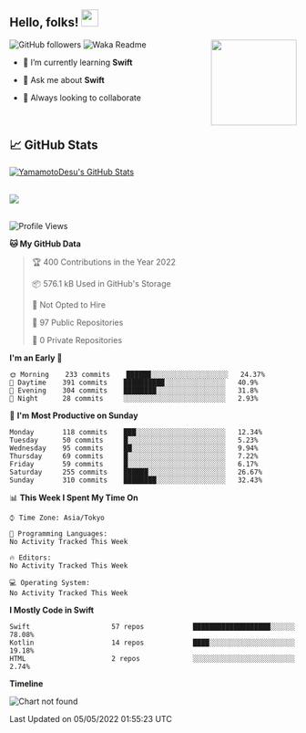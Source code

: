 ## Hello, folks! <img src="https://raw.githubusercontent.com/MartinHeinz/MartinHeinz/master/wave.gif" width="30px"> 
<p>
<img align="right" src="https://media.giphy.com/media/26ufdb3cYKwbRtYVW/giphy.gif" style="max-width:100%;" height="150px">
 
![GitHub followers](https://img.shields.io/github/followers/YamamotoDesu?label=Follow&style=social)
![Waka Readme](https://github.com/YamamotoDesu/YamamotoDesu/workflows/Waka%20Readme/badge.svg)
 
- 🌱 I’m currently learning **Swift**  
 
- 💬 Ask me about **Swift**  
 
- 👯 Always looking to collaborate
</p>
<br>

## &#x1f4c8; GitHub Stats
<a href="https://github.com/YamamotoDesu/YamamotoDesu">
  <img align="center" src="https://github-readme-stats.vercel.app/api?username=YamamotoDesu&show_icons=true&line_height=27&count_private=true&title_color=ffffff&text_color=c9cacc&icon_color=2bbc8a&bg_color=1d1f21&hide=contribs,prs&show_icons=true" alt="YamamotoDesu's GitHub Stats" /><br><br>
</a>

![](https://github-profile-summary-cards.vercel.app/api/cards/profile-details?username=YamamotoDesu&theme=vue)
<br><br>

<!--START_SECTION:waka-->
![Profile Views](http://img.shields.io/badge/Profile%20Views-11-blue)

**🐱 My GitHub Data** 

> 🏆 400 Contributions in the Year 2022
 > 
> 📦 576.1 kB Used in GitHub's Storage 
 > 
> 🚫 Not Opted to Hire
 > 
> 📜 97 Public Repositories 
 > 
> 🔑 0 Private Repositories  
 > 
**I'm an Early 🐤** 

```text
🌞 Morning    233 commits    ██████░░░░░░░░░░░░░░░░░░░   24.37% 
🌆 Daytime    391 commits    ██████████░░░░░░░░░░░░░░░   40.9% 
🌃 Evening    304 commits    ████████░░░░░░░░░░░░░░░░░   31.8% 
🌙 Night      28 commits     ░░░░░░░░░░░░░░░░░░░░░░░░░   2.93%

```
📅 **I'm Most Productive on Sunday** 

```text
Monday       118 commits    ███░░░░░░░░░░░░░░░░░░░░░░   12.34% 
Tuesday      50 commits     █░░░░░░░░░░░░░░░░░░░░░░░░   5.23% 
Wednesday    95 commits     ██░░░░░░░░░░░░░░░░░░░░░░░   9.94% 
Thursday     69 commits     █░░░░░░░░░░░░░░░░░░░░░░░░   7.22% 
Friday       59 commits     █░░░░░░░░░░░░░░░░░░░░░░░░   6.17% 
Saturday     255 commits    ██████░░░░░░░░░░░░░░░░░░░   26.67% 
Sunday       310 commits    ████████░░░░░░░░░░░░░░░░░   32.43%

```


📊 **This Week I Spent My Time On** 

```text
⌚︎ Time Zone: Asia/Tokyo

💬 Programming Languages: 
No Activity Tracked This Week

🔥 Editors: 
No Activity Tracked This Week

💻 Operating System: 
No Activity Tracked This Week

```

**I Mostly Code in Swift** 

```text
Swift                    57 repos            ███████████████████░░░░░░   78.08% 
Kotlin                   14 repos            ████░░░░░░░░░░░░░░░░░░░░░   19.18% 
HTML                     2 repos             ░░░░░░░░░░░░░░░░░░░░░░░░░   2.74%

```


**Timeline**

![Chart not found](https://raw.githubusercontent.com/YamamotoDesu/YamamotoDesu/main/charts/bar_graph.png) 


 Last Updated on 05/05/2022 01:55:23 UTC
<!--END_SECTION:waka-->



